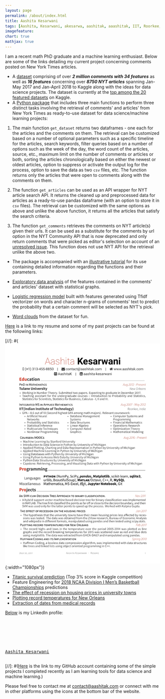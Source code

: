 ```yaml
---
layout: page
permalink: /about/index.html
title: Aashita Kesarwani
tags: [Aashita, Kesarwani, akesarwa, aashitak, aaashitak, IIT, Roorkee, Gondia, Tulane, data scientist, machine learning, PhD]
imagefeature: 
chart: true
mathjax: true 
---
```

I am a recent math PhD graduate and a machine learning enthusiast. Below are some of the links detailing my current project concerning comments posted on New York Times articles.
- A [dataset](https://www.kaggle.com/aashita/nyt-comments) comprising of over ***2 million comments with 34 features*** as well as ***16 features*** concerning over ***8750 NYT articles*** spanning Jan-May 2017 and Jan-April 2018 to Kaggle along with the ideas for data science projects. The dataset is currently at the [top among the 20 featured datasets](https://www.kaggle.com/aashita/nyt-comments) on Kaggle.
- A [Python package](https://github.com/AashitaK/nyt-comments) that includes three main functions to perform three distinct tasks involving the retrieval of comments' and articles' from New York Times as ready-to-use dataset for data science/machine learning projects:

1. The main function ``get_dataset`` returns two dataframes - one each for the articles and the comments on them. The retrieval can be customized based on a number of optional parameters such as a specific timeline for the articles, search keywords, filter queries based on a number of options such as the week of the day, the word count of the articles, source, etc., maximum limit on the number of comments or articles or both, sorting the articles chronologically based on either the newest or oldest articles, option to suppress or activate the output log for the process, option to save the data as two `csv` files, etc. The function returns only the articles that were open to comments along with the comments on them.   

2. The function ``get_articles`` can be used as an API wrapper for NYT article search API. It returns the cleaned up and preprocessed data for articles as a ready-to-use pandas dataframe (with an option to store it in ``csv`` files). The retrieval can be customized with the same options as above and unlike the above function, it returns all the articles that satisfy the search criteria.

3. The function ``get_comments`` retrieves the comments on NYT article(s) given their urls. It can be used as a substitute for the comments by url option in the NYT Community API that is now deprecated and only return comments that were picked as editor's selection on account of an [unresolved issue](https://github.com/NYTimes/public_api_specs/issues/29). This function does not use NYT API for the retrieval unlike the above two.

- The package is accompanied with an [illustrative tutorial](https://github.com/AashitaK/nyt-comments/blob/master/Tutorial.ipynb) for its use containing detailed information regarding the functions and their parameters.
- [Exploratory data analysis](https://www.kaggle.com/aashita/nyt-comments-eda) of the features contained in the comments' and articles' dataset with statistical graphs. 

- [Logistic regression model](https://www.kaggle.com/aashita/starter-kernel-for-predicting-nyt-s-pick/log) built with features generated using Tfidf vectorizer on words and character n-grams of comments' text to predict the probability that a certain comment will be selected as NYT's pick. 
- [Word clouds](http://www.aashitak.com/data%20science/Wordclouds) from the dataset for fun. 

[Here](/images/Aashita_resume.pdf) is a link to my resume and some of my past projects can be found at the following links:

[//]: #(![Aashita Kesarwani](/images/Aashita_resume.jpg){:width="1080px"})


- [Titanic survival prediction](https://www.kaggle.com/aashita/xgboost-model-with-minimalistic-features) (Top 3% score in Kaggle competition)
- Feature Engineering for [2018 NCAA Division I Men’s Basketball Championships](https://www.kaggle.com/aashita/feature-engineering-for-march-madness) predictions
- [The effect of recession on housing prices in university towns](http://www.aashitak.com/projects/Testing-Hypothesis)
- [Plotting record temperatures for New Orleans](http://www.aashitak.com/projects/Plotting-Temperatures-NOLA)
- [Extraction of dates from medical records](https://github.com/AashitaK/aashitak.github.io/blob/master/_posts/Extracting%20dates%20from%20medical%20records.ipynb)

[Below](https://www.linkedin.com/in/aashita-kesarwani) is my LinkedIn profile:
<pre>
<script type="text/javascript" src="https://platform.linkedin.com/badges/js/profile.js" async defer></script>
<!--div class="LI-profile-badge"  data-version="v1" data-size="large" data-locale="en_US" data-type="horizontal" data-theme="dark" data-vanity="aashita-kesarwani"><a class="LI-simple-link" href='https://www.linkedin.com/in/aashita-kesarwani?trk=profile-badge'>Aashita Kesarwani</a></div-->
<!--div class="LI-profile-badge"  data-version="v1" data-size="medium" data-locale="en_US" data-type="vertical" data-theme="dark" data-vanity="aashita-kesarwani"><a class="LI-simple-link" href='https://www.linkedin.com/in/aashita-kesarwani?trk=profile-badge'>Aashita Kesarwani</a></div-->
<div class="LI-profile-badge"  data-version="v1" data-size="large" data-locale="en_US" data-type="vertical" data-theme="dark" data-vanity="aashita-kesarwani"><a class="LI-simple-link" href='https://www.linkedin.com/in/aashita-kesarwani?trk=profile-badge'>Aashita Kesarwani</a></div>
</pre>

[//]: #([Here](https://github.com/AashitaK) is the link to my GitHub account containing some of the simple projects I completed recently as I am learning tools for data science and machine learning.)

Please feel free to contact me at [contact@aashitak.com](mailto:contact@aashitak.com) or connect with me in other platforms using the icons at the bottom bar of the website.
